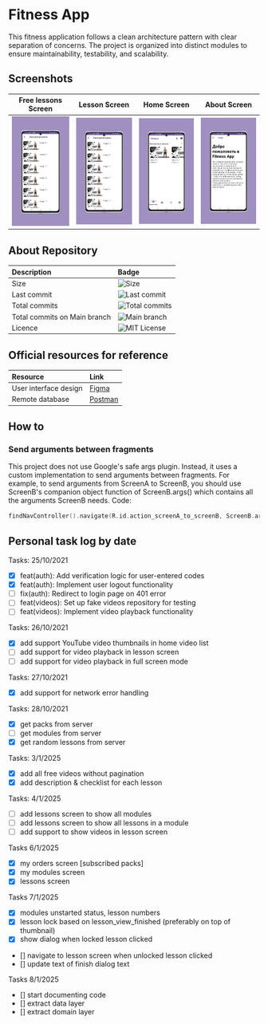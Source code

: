 # Fitness App
This fitness application follows a clean architecture pattern with clear separation of concerns. The project is organized into distinct modules to ensure maintainability, testability, and scalability.

## Screenshots 
|                 Free lessons Screen                 |                  Lesson Screen                   |                     Home Screen                     |                 About Screen                 |
|:---------------------------------------------------:|:------------------------------------------------:|:---------------------------------------------------:|:--------------------------------------------:|
| ![Free lessons](/docs/screenshots/screenshot-1.png) | ![Exercises](/docs/screenshots/screenshot-1.png) | ![Free lessons](/docs/screenshots/screenshot-3.png) | ![About](/docs/screenshots/screenshot-4.png) |

## About Repository
| Description                  | Badge                                                                                           | 
|:-----------------------------|:------------------------------------------------------------------------------------------------|
| Size                         | ![Size](https://img.shields.io/github/repo-size/theberdakh/kotlin-practice)                     | 
| Last commit                  | ![Last commit](https://img.shields.io/github/last-commit/theberdakh/kotlin-practice)            | 
| Total commits                | ![Total commits](https://img.shields.io/github/commit-activity/t/theberdakh/kotlin-practice)    |
| Total commits on Main branch | ![Main branch](https://img.shields.io/github/commit-activity/t/theberdakh/kotlin-practice/Main) | 
| Licence                      | ![MIT License](https://img.shields.io/badge/License-MIT-green.svg)                              | 

## Official resources for reference
| Resource              | Link                                                                                                                                          | 
|:----------------------|:----------------------------------------------------------------------------------------------------------------------------------------------|
| User interface design | [Figma](https://www.figma.com/board/KFQJ2Za0yr0NpKFVhEpuAt/Fitness-app?node-id=0-1&p=f)                                                       | 
| Remote database       | [Postman](https://aralhubteam.postman.co/workspace/1d62bd13-5d81-4d75-8da9-6070cebe2d73/folder/39477068-a865022b-1830-44cf-ae2f-631235dfc1e0) |

## How to
### Send arguments between fragments
This project does not use Google's safe args plugin. Instead, it uses a custom implementation to send arguments between fragments.
For example, to send arguments from ScreenA to ScreenB, you should use ScreenB's companion object function of ScreenB.args() which contains all the arguments ScreenB needs. Code: 
```kotlin
findNavController().navigate(R.id.action_screenA_to_screenB, ScreenB.args("arg1", "arg2"))
```

## Personal task log by date 

Tasks: 25/10/2021 
- [x]  feat(auth): Add verification logic for user-entered codes
- [x]  feat(auth): Implement user logout functionality
- [ ]  fix(auth): Redirect to login page on 401 error
- [ ]  feat(videos): Set up fake videos repository for testing
- [ ]  feat(videos): Implement video playback functionality

Tasks: 26/10/2021
- [x]  add support YouTube video thumbnails in home video list
- [ ]  add support for video playback in lesson screen
- [ ]  add support for video playback in full screen mode

Tasks: 27/10/2021
- [x] add support for network error handling

Tasks: 28/10/2021
- [x] get packs from server
- [ ] get modules from server
- [x] get random lessons from server

Tasks: 3/1/2025 
- [x] add all free videos without pagination 
- [x] add description & checklist for each lesson

Tasks: 4/1/2025
- [ ] add lessons screen to show all modules 
- [ ] add lessons screen to show all lessons in a module
- [ ] add support to show videos in lesson screen

Tasks 6/1/2025
- [x] my orders screen [subscribed packs]
- [x] my modules screen 
- [x] lessons screen

Tasks 7/1/2025
- [x] modules unstarted status, lesson numbers 
- [x] lesson lock based on lesson_view_finished (preferably on top of thumbnail)
- [x] show dialog when locked lesson clicked 
- [] navigate to lesson screen when unlocked lesson clicked
- [] update text of finish dialog text 

Tasks 8/1/2025
- [] start documenting code
- [] extract data layer
- [] extract domain layer


